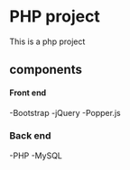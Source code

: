 # PHP project
This is a php project

## components
#### Front end
-Bootstrap
-jQuery
-Popper.js
### Back end
-PHP
-MySQL